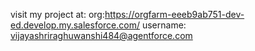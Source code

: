 visit my project at:
org:https://orgfarm-eeeb9ab751-dev-ed.develop.my.salesforce.com/
username: vijayashriraghuwanshi484@agentforce.com

